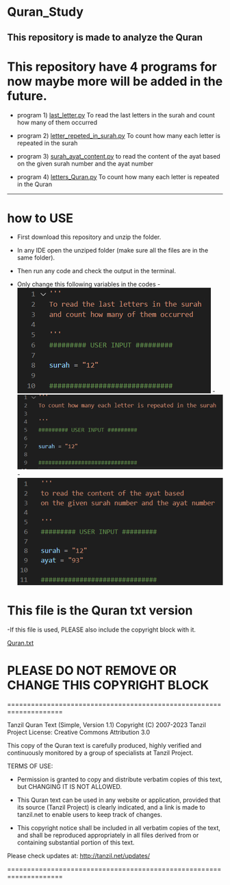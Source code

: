 # Quran_Study
This repository is made to analyze the Quran
---

# This repository have 4 programs for now maybe more will be added in the future.
  
- program 1) [last_letter.py](last_letter.py)
    To read the last letters in the surah
    and count how many of them occurred

- program 2) [letter_repeted_in_surah.py](letter_repeted_in_surah.py)
    To count how many each letter is repeated in the surah

- program 3) [surah_ayat_content.py](surah_ayat_content.py)
    to read the content of the ayat based
    on the given surah number and the ayat number

- program 4) [letters_Quran.py](letters_Quran.py)
    To count how many each letter is repeated in the Quran
  
---

# how to USE

- First download this repository and unzip the folder.

- In any IDE open the unziped folder (make sure all the files are in the same folder).

- Then run any code and check the output in the terminal. 

- Only change this following variables in the codes
-![last_letter](assets/last_letter.png)
-![last_letter](assets/letter_repeted_in_surah.png)
-![last_letter](assets/surah_ayat_content.png)

# This file is the Quran txt version
-If this file is used, PLEASE also include the copyright block with it.

[Quran.txt](Quran.txt)

# PLEASE DO NOT REMOVE OR CHANGE THIS COPYRIGHT BLOCK
====================================================================

  Tanzil Quran Text (Simple, Version 1.1)
  Copyright (C) 2007-2023 Tanzil Project
  License: Creative Commons Attribution 3.0

  This copy of the Quran text is carefully produced, highly 
  verified and continuously monitored by a group of specialists 
  at Tanzil Project.

  TERMS OF USE:

  - Permission is granted to copy and distribute verbatim copies 
    of this text, but CHANGING IT IS NOT ALLOWED.

  - This Quran text can be used in any website or application, 
    provided that its source (Tanzil Project) is clearly indicated, 
    and a link is made to tanzil.net to enable users to keep
    track of changes.

  - This copyright notice shall be included in all verbatim copies 
    of the text, and shall be reproduced appropriately in all files 
    derived from or containing substantial portion of this text.

  Please check updates at: http://tanzil.net/updates/

====================================================================
